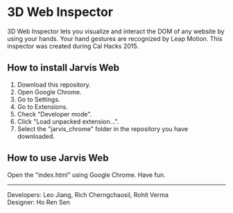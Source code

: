 # 3D Web Inspector

<p>3D Web Inspector lets you visualize and interact the DOM of any website by using your hands. Your hand gestures are recognized by Leap Motion. This inspector was created during Cal Hacks 2015.</p>

<h2>How to install Jarvis Web</h2>
<ol>
<li>Download this repository.</li>
<li>Open Google Chrome.</li>
<li>Go to Settings.</li>
<li>Go to Extensions.</li>
<li>Check "Developer mode".</li>
<li>Click "Load unpacked extension...".</li>
<li>Select the "jarvis_chrome" folder in the repository you have downloaded.</li>
</ol>

<h2>How to use Jarvis Web</h2>
<p>Open the "index.html" using Google Chrome. Have fun.</p>

<hr/>

<p>
Developers: Leo Jiang, Rich Cherngchaosil, Rohit Verma<br/>
Designer: Ho Ren Sen
</p>

